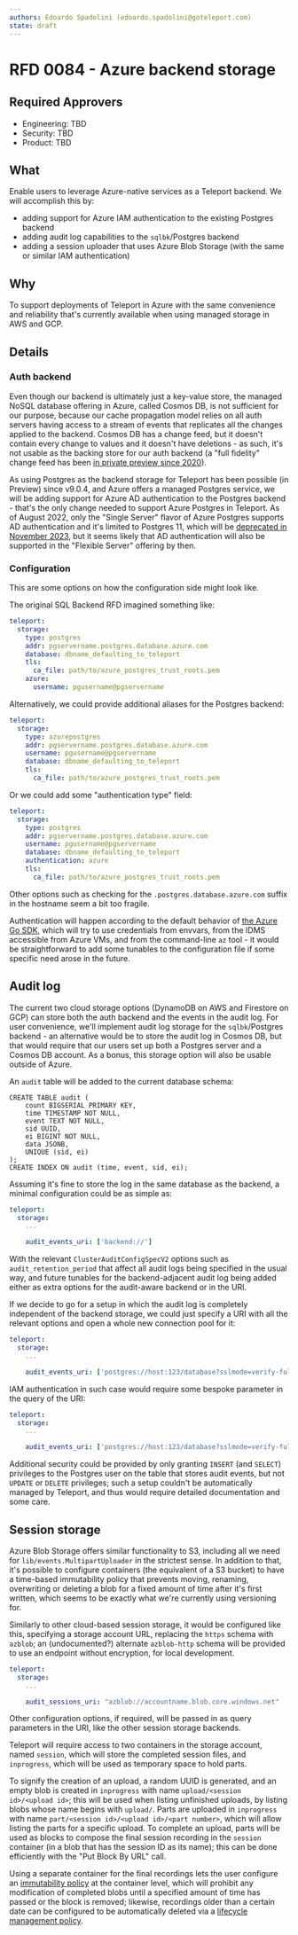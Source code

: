 ```yaml
---
authors: Edoardo Spadolini (edoardo.spadolini@goteleport.com)
state: draft
---
```


# RFD 0084 - Azure backend storage

## Required Approvers
* Engineering: TBD
* Security: TBD
* Product: TBD

## What

Enable users to leverage Azure-native services as a Teleport backend.
We will accomplish this by:
- adding support for Azure IAM authentication to the existing Postgres backend
- adding audit log capabilities to the `sqlbk`/Postgres backend
- adding a session uploader that uses Azure Blob Storage (with the same or similar IAM authentication)

## Why

To support deployments of Teleport in Azure with the same convenience and reliability that's currently available when using managed storage in AWS and GCP.

## Details

### Auth backend

Even though our backend is ultimately just a key-value store, the managed NoSQL database offering in Azure, called Cosmos DB, is not sufficient for our purpose, because our cache propagation model relies on all auth servers having access to a stream of events that replicates all the changes applied to the backend. Cosmos DB has a change feed, but it doesn't contain every change to values and it doesn't have deletions - as such, it's not usable as the backing store for our auth backend (a "full fidelity" change feed has been [in private preview since 2020](https://azure.microsoft.com/en-us/updates/change-feed-with-full-database-operations-for-azure-cosmos-db/)).

As using Postgres as the backend storage for Teleport has been possible (in Preview) since v9.0.4, and Azure offers a managed Postgres service, we will be adding support for Azure AD authentication to the Postgres backend - that's the only change needed to support Azure Postgres in Teleport. As of August 2022, only the "Single Server" flavor of Azure Postgres supports AD authentication and it's limited to Postgres 11, which will be [deprecated in November 2023](https://docs.microsoft.com/en-us/azure/postgresql/single-server/concepts-version-policy#major-version-retirement-policy), but it seems likely that AD authentication will also be supported in the "Flexible Server" offering by then.

### Configuration

This are some options on how the configuration side might look like.

The original SQL Backend RFD imagined something like:

```yaml
teleport:
  storage:
    type: postgres
    addr: pgservername.postgres.database.azure.com
    database: dbname_defaulting_to_teleport
    tls:
      ca_file: path/to/azure_postgres_trust_roots.pem
    azure:
      username: pgusername@pgservername
```

Alternatively, we could provide additional aliases for the Postgres backend:

```yaml
teleport:
  storage:
    type: azurepostgres
    addr: pgservername.postgres.database.azure.com
    username: pgusername@pgservername
    database: dbname_defaulting_to_teleport
    tls:
      ca_file: path/to/azure_postgres_trust_roots.pem
```

Or we could add some "authentication type" field:

```yaml
teleport:
  storage:
    type: postgres
    addr: pgservername.postgres.database.azure.com
    username: pgusername@pgservername
    database: dbname_defaulting_to_teleport
    authentication: azure
    tls:
      ca_file: path/to/azure_postgres_trust_roots.pem
```

Other options such as checking for the `.postgres.database.azure.com` suffix in the hostname seem a bit too fragile.

Authentication will happen according to the default behavior of [the Azure Go SDK](https://pkg.go.dev/github.com/Azure/azure-sdk-for-go/sdk/azidentity), which will try to use credentials from envvars, from the IDMS accessible from Azure VMs, and from the command-line `az` tool - it would be straightforward to add some tunables to the configuration file if some specific need arose in the future.

## Audit log

The current two cloud storage options (DynamoDB on AWS and Firestore on GCP) can store both the auth backend and the events in the audit log. For user convenience, we'll implement audit log storage for the `sqlbk`/Postgres backend - an alternative would be to store the audit log in Cosmos DB, but that would require that our users set up both a Postgres server and a Cosmos DB account. As a bonus, this storage option will also be usable outside of Azure.

An `audit` table will be added to the current database schema:
```pgsql
CREATE TABLE audit (
    count BIGSERIAL PRIMARY KEY,
    time TIMESTAMP NOT NULL,
    event TEXT NOT NULL,
    sid UUID,
    ei BIGINT NOT NULL,
    data JSONB,
    UNIQUE (sid, ei)
);
CREATE INDEX ON audit (time, event, sid, ei);
```

Assuming it's fine to store the log in the same database as the backend, a minimal configuration could be as simple as:

```yaml
teleport:
  storage:
    ...

    audit_events_uri: ['backend://']
```

With the relevant `ClusterAuditConfigSpecV2` options such as `audit_retention_period` that affect all audit logs being specified in the usual way, and future tunables for the backend-adjacent audit log being added either as extra options for the audit-aware backend or in the URI.

If we decide to go for a setup in which the audit log is completely independent of the backend storage, we could just specify a URI with all the relevant options and open a whole new connection pool for it:

```yaml
teleport:
  storage:
    ...

    audit_events_uri: ['postgres://host:123/database?sslmode=verify-full&sslrootcert=cafile&sslcert=certfile&sslkey=keyfile']
```

IAM authentication in such case would require some bespoke parameter in the query of the URI:

```yaml
teleport:
  storage:
    ...

    audit_events_uri: ['postgres://host:123/database?sslmode=verify-full&sslrootcert=cafile&user=pgusername%40pgservername&authentication=azure']
```

Additional security could be provided by only granting `INSERT` (and `SELECT`) privileges to the Postgres user on the table that stores audit events, but not `UPDATE` or `DELETE` privileges; such a setup couldn't be automatically managed by Teleport, and thus would require detailed documentation and some care.

## Session storage

Azure Blob Storage offers similar functionality to S3, including all we need for `lib/events.MultipartUploader` in the strictest sense. In addition to that, it's possible to configure containers (the equivalent of a S3 bucket) to have a time-based immutability policy that prevents moving, renaming, overwriting or deleting a blob for a fixed amount of time after it's first written, which seems to be exactly what we're currently using versioning for.

Similarly to other cloud-based session storage, it would be configured like this, specifying a storage account URL, replacing the `https` schema with `azblob`; an (undocumented?) alternate `azblob-http` schema will be provided to use an endpoint without encryption, for local development.

```yaml
teleport:
  storage:
    ...

    audit_sessions_uri: "azblob://accountname.blob.core.windows.net"
```

Other configuration options, if required, will be passed in as query parameters in the URI, like the other session storage backends.

Teleport will require access to two containers in the storage account, named `session`, which will store the completed session files, and `inprogress`, which will be used as temporary space to hold parts.

To signify the creation of an upload, a random UUID is generated, and an empty blob is created in `inprogress` with name `upload/<session id>/<upload id>`; this will be used when listing unfinished uploads, by listing blobs whose name begins with `upload/`. Parts are uploaded in `inprogress` with name `part/<session id>/<upload id>/<part number>`, which will allow listing the parts for a specific upload. To complete an upload, parts will be used as blocks to compose the final session recording in the `session` container (in a blob that has the session ID as its name); this can be done efficiently with the "Put Block By URL" call.

Using a separate container for the final recordings lets the user configure an [immutability policy](https://docs.microsoft.com/en-us/azure/storage/blobs/immutable-time-based-retention-policy-overview) at the container level, which will prohibit any modification of completed blobs until a specified amount of time has passed or the block is removed; likewise, recordings older than a certain date can be configured to be automatically deleted via a [lifecycle management policy](https://docs.microsoft.com/en-us/azure/storage/blobs/lifecycle-management-overview).
